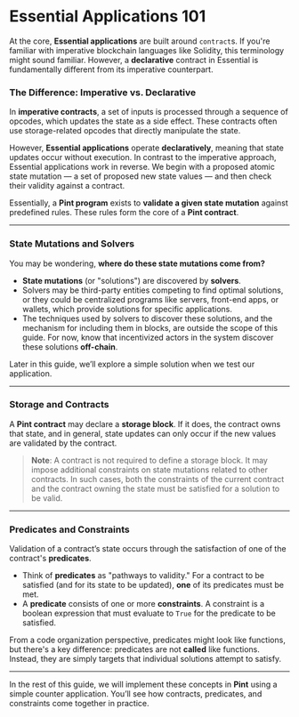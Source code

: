 # Essential Applications 101

At the core, **Essential applications** are built around `contract`s. If you're familiar with imperative blockchain languages like Solidity, this terminology might sound familiar. However, a **declarative** contract in Essential is fundamentally different from its imperative counterpart.

### The Difference: Imperative vs. Declarative

In **imperative contracts**, a set of inputs is processed through a sequence of opcodes, which updates the state as a side effect. These contracts often use storage-related opcodes that directly manipulate the state.

However, **Essential applications** operate **declaratively**, meaning that state updates occur without execution. In contrast to the imperative approach, Essential applications work in reverse. We begin with a proposed atomic state mutation — a set of proposed new state values — and then check their validity against a contract. 

Essentially, a **Pint program** exists to **validate a given state mutation** against predefined rules. These rules form the core of a **Pint contract**.

---

### State Mutations and Solvers

You may be wondering, **where do these state mutations come from?**

- **State mutations** (or "solutions") are discovered by **solvers**.
- Solvers may be third-party entities competing to find optimal solutions, or they could be centralized programs like servers, front-end apps, or wallets, which provide solutions for specific applications.
- The techniques used by solvers to discover these solutions, and the mechanism for including them in blocks, are outside the scope of this guide. For now, know that incentivized actors in the system discover these solutions **off-chain**.

Later in this guide, we’ll explore a simple solution when we test our application.

---

### Storage and Contracts

A **Pint contract** may declare a **storage block**. If it does, the contract owns that state, and in general, state updates can only occur if the new values are validated by the contract.

> **Note**: A contract is not required to define a storage block. It may impose additional constraints on state mutations related to other contracts. In such cases, both the constraints of the current contract and the contract owning the state must be satisfied for a solution to be valid.

---

### Predicates and Constraints

Validation of a contract’s state occurs through the satisfaction of one of the contract's **predicates**. 

- Think of **predicates** as "pathways to validity." For a contract to be satisfied (and for its state to be updated), **one** of its predicates must be met.
- A **predicate** consists of one or more **constraints**. A constraint is a boolean expression that must evaluate to `True` for the predicate to be satisfied.

From a code organization perspective, predicates might look like functions, but there's a key difference: predicates are not **called** like functions. Instead, they are simply targets that individual solutions attempt to satisfy.

---

In the rest of this guide, we will implement these concepts in **Pint** using a simple counter application. You’ll see how contracts, predicates, and constraints come together in practice.
